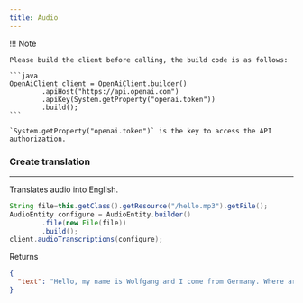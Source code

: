 ```yaml
---
title: Audio
---
```


!!! Note

    Please build the client before calling, the build code is as follows:

    ```java
    OpenAiClient client = OpenAiClient.builder()
            .apiHost("https://api.openai.com")
            .apiKey(System.getProperty("openai.token"))
            .build();
    ```

    `System.getProperty("openai.token")` is the key to access the API authorization.

### Create translation

---

Translates audio into English.

```java
String file=this.getClass().getResource("/hello.mp3").getFile();
AudioEntity configure = AudioEntity.builder()
        .file(new File(file))
        .build();
client.audioTranscriptions(configure);
```

Returns

```json
{
  "text": "Hello, my name is Wolfgang and I come from Germany. Where are you heading today?"
}
```
